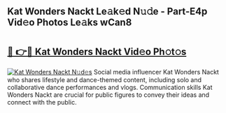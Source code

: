 ## Kat Wonders Nackt Le𝚊k𝚎d N𝚞𝚍e - Part-E4p Vid𝚎o Photos Le𝚊ks wCan8

# <h2><a href="http://fb67y6.evod.top/?m=Kat+Wonders+Nackt">🔗 👉🔴 Kat Wonders Nackt Vid𝚎o Ph𝚘t𝚘s</a></h2>

[![Kat Wonders Nackt N𝚞d𝚎s](https://i.imgur.com/8V9OHl7.gif)](http://fb67y6.evod.top/?m=Kat+Wonders+Nackt)
Social media influencer Kat Wonders Nackt who shares lifestyle and dance-themed content, including solo and collaborative dance performances and vlogs. Communication skills Kat Wonders Nackt are crucial for public figures to convey their ideas and connect with the public. 
